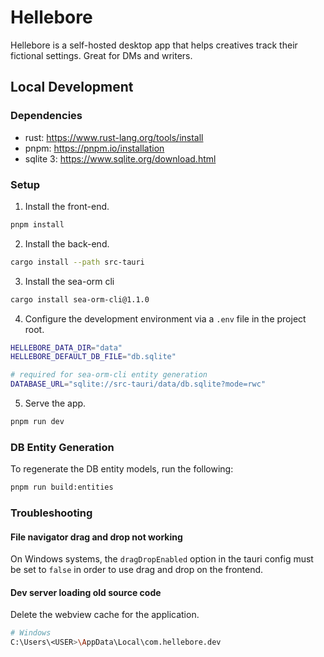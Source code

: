 # Hellebore

Hellebore is a self-hosted desktop app that helps creatives track their fictional settings. Great for DMs and writers.

## Local Development

### Dependencies

- rust: https://www.rust-lang.org/tools/install
- pnpm: https://pnpm.io/installation
- sqlite 3: https://www.sqlite.org/download.html

### Setup

1. Install the front-end.

```sh
pnpm install
```

2. Install the back-end.

```sh
cargo install --path src-tauri
```

3. Install the sea-orm cli

```sh
cargo install sea-orm-cli@1.1.0
```

4. Configure the development environment via a `.env` file in the project root.

```sh
HELLEBORE_DATA_DIR="data"
HELLEBORE_DEFAULT_DB_FILE="db.sqlite"

# required for sea-orm-cli entity generation
DATABASE_URL="sqlite://src-tauri/data/db.sqlite?mode=rwc"
```

5. Serve the app.

```sh
pnpm run dev
```

### DB Entity Generation

To regenerate the DB entity models, run the following:

```sh
pnpm run build:entities
```

### Troubleshooting

#### File navigator drag and drop not working

On Windows systems, the `dragDropEnabled` option in the tauri config must be set to `false` in order to use drag and drop on the frontend.

#### Dev server loading old source code

Delete the webview cache for the application.

```sh
# Windows
C:\Users\<USER>\AppData\Local\com.hellebore.dev
```
